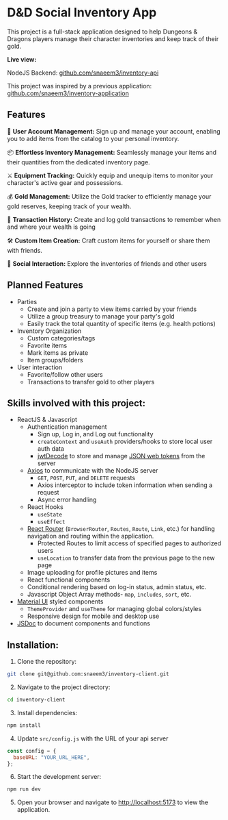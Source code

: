 # D&D Social Inventory App

This project is a full-stack application designed to help Dungeons & Dragons players manage their character inventories and keep track of their gold.

**Live view:**

NodeJS Backend: [github.com/snaeem3/inventory-api](https://github.com/snaeem3/inventory-api)

This project was inspired by a previous application: [github.com/snaeem3/inventory-application](https://github.com/snaeem3/inventory-application)

## Features

💼 **User Account Management:** Sign up and manage your account, enabling you to add items from the catalog to your personal inventory.

📦 **Effortless Inventory Management:** Seamlessly manage your items and their quantities from the dedicated inventory page.

⚔️ **Equipment Tracking:** Quickly equip and unequip items to monitor your character's active gear and possessions.

💰 **Gold Management:** Utilize the Gold tracker to efficiently manage your gold reserves, keeping track of your wealth.

📜 **Transaction History:** Create and log gold transactions to remember when and where your wealth is going

🛠️ **Custom Item Creation:** Craft custom items for yourself or share them with friends.

👥 **Social Interaction:** Explore the inventories of friends and other users

## Planned Features

- Parties
  - Create and join a party to view items carried by your friends
  - Utilize a group treasury to manage your party's gold
  - Easily track the total quantity of specific items (e.g. health potions)
- Inventory Organization
  - Custom categories/tags
  - Favorite items
  - Mark items as private
  - Item groups/folders
- User interaction
  - Favorite/follow other users
  - Transactions to transfer gold to other players

## Skills involved with this project:

- ReactJS & Javascript
  - Authentication management
    - Sign up, Log in, and Log out functionality
    - `createContext` and `useAuth` providers/hooks to store local user auth data
    - [jwtDecode](https://www.npmjs.com/package/jwt-decode) to store and manage [JSON web tokens](https://jwt.io/) from the server
  - [Axios](https://www.npmjs.com/package/axios?activeTab=readme) to communicate with the NodeJS server
    - `GET`, `POST`, `PUT`, and `DELETE` requests
    - Axios interceptor to include token information when sending a request
    - Async error handling
  - React Hooks
    - `useState`
    - `useEffect`
  - [React Router](https://reactrouter.com/en/main) (`BrowserRouter`, `Routes`, `Route`, `Link`, etc.) for handling navigation and routing within the application.
    - Protected Routes to limit access of specified pages to authorized users
    - `useLocation` to transfer data from the previous page to the new page
  - Image uploading for profile pictures and items
  - React functional components
  - Conditional rendering based on log-in status, admin status, etc.
  - Javascript Object Array methods- `map`, `includes`, `sort`, etc.
- [Material UI](https://mui.com/material-ui/) styled components
  - `ThemeProvider` and `useTheme` for managing global colors/styles
  - Responsive design for mobile and desktop use
- [JSDoc](https://jsdoc.app/) to document components and functions

## Installation:

1. Clone the repository:

```bash
git clone git@github.com:snaeem3/inventory-client.git
```

2. Navigate to the project directory:

```bash
cd inventory-client
```

3. Install dependencies:

```bash
npm install
```

4. Update `src/config.js` with the URL of your api server

```javascript
const config = {
  baseURL: "YOUR_URL_HERE",
};
```

6. Start the development server:

```bash
npm run dev
```

5. Open your browser and navigate to [http://localhost:5173](http://localhost:5173) to view the application.
